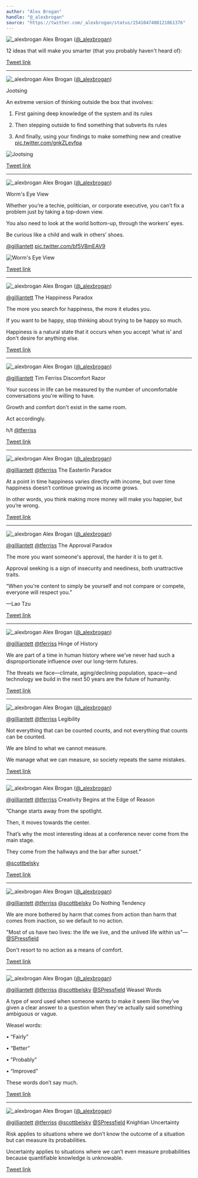 ```yaml
---
author: "Alex Brogan"
handle: "@_alexbrogan"
source: "https://twitter.com/_alexbrogan/status/1541047408121061376"
---
```

![_alexbrogan](../assets/_alexbrogan-1488287898067607553.jpg)
Alex Brogan ([@_alexbrogan](https://twitter.com/_alexbrogan))

12 ideas that will make you smarter (that you probably haven't heard of):

[Tweet link](https://twitter.com/_alexbrogan/status/1541047408121061376)

---

![_alexbrogan](../assets/_alexbrogan-1488287898067607553.jpg)
Alex Brogan ([@_alexbrogan](https://twitter.com/_alexbrogan))

Jootsing

An extreme version of thinking outside the box that involves:

1) First gaining deep knowledge of the system and its rules

2) Then stepping outside to find something that subverts its rules

3) And finally, using your findings to make something new and creative [pic.twitter.com/gnkZLevfpa](https://twitter.com/_alexbrogan/status/1541047415079424001/photo/1)

![Jootsing](../assets/3_1541047411405164544.jpg)

[Tweet link](https://twitter.com/_alexbrogan/status/1541047415079424001)

---

![_alexbrogan](../assets/_alexbrogan-1488287898067607553.jpg)
Alex Brogan ([@_alexbrogan](https://twitter.com/_alexbrogan))

Worm's Eye View

Whether you’re a techie, politician, or corporate executive, you can’t fix a problem just by taking a top-down view. 

You also need to look at the world bottom-up, through the workers’ eyes. 

Be curious like a child and walk in others’ shoes.

[@gilliantett](https://twitter.com/gilliantett) [pic.twitter.com/bf5VBmEAV9](https://twitter.com/_alexbrogan/status/1541047426810880001/photo/1)

![Worm's Eye View](../assets/3_1541047423300149251.jpg)

[Tweet link](https://twitter.com/_alexbrogan/status/1541047426810880001)

---

![_alexbrogan](../assets/_alexbrogan-1488287898067607553.jpg)
Alex Brogan ([@_alexbrogan](https://twitter.com/_alexbrogan))

[@gilliantett](https://twitter.com/gilliantett) The Happiness Paradox

The more you search for happiness, the more it eludes you. 

If you want to be happy, stop thinking about trying to be happy so much. 

Happiness is a natural state that it occurs when you accept ‘what is’ and don't desire for anything else.

[Tweet link](https://twitter.com/_alexbrogan/status/1541047429482647553)

---

![_alexbrogan](../assets/_alexbrogan-1488287898067607553.jpg)
Alex Brogan ([@_alexbrogan](https://twitter.com/_alexbrogan))

[@gilliantett](https://twitter.com/gilliantett) Tim Ferriss Discomfort Razor

Your success in life can be measured by the number of uncomfortable conversations you're willing to have.

Growth and comfort don't exist in the same room. 

Act accordingly. 

h/t [@tferriss](https://twitter.com/tferriss)

[Tweet link](https://twitter.com/_alexbrogan/status/1541047432750022657)

---

![_alexbrogan](../assets/_alexbrogan-1488287898067607553.jpg)
Alex Brogan ([@_alexbrogan](https://twitter.com/_alexbrogan))

[@gilliantett](https://twitter.com/gilliantett) [@tferriss](https://twitter.com/tferriss) The Easterlin Paradox

At a point in time happiness varies directly with income, but over time happiness doesn’t continue growing as income grows. 

In other words, you think making more money will make you happier, but you’re wrong.

[Tweet link](https://twitter.com/_alexbrogan/status/1541047439087620096)

---

![_alexbrogan](../assets/_alexbrogan-1488287898067607553.jpg)
Alex Brogan ([@_alexbrogan](https://twitter.com/_alexbrogan))

[@gilliantett](https://twitter.com/gilliantett) [@tferriss](https://twitter.com/tferriss) The Approval Paradox

The more you want someone's approval, the harder it is to get it.

Approval seeking is a sign of insecurity and neediness, both unattractive traits.

“When you're content to simply be yourself and not compare or compete, everyone will respect you.” 

—Lao Tzu

[Tweet link](https://twitter.com/_alexbrogan/status/1541047441239179266)

---

![_alexbrogan](../assets/_alexbrogan-1488287898067607553.jpg)
Alex Brogan ([@_alexbrogan](https://twitter.com/_alexbrogan))

[@gilliantett](https://twitter.com/gilliantett) [@tferriss](https://twitter.com/tferriss) Hinge of History

We are part of a time in human history where we’ve never had such a disproportionate influence over our long-term futures. 

The threats we face—climate, aging/declining population, space—and technology we build in the next 50 years are the future of humanity.

[Tweet link](https://twitter.com/_alexbrogan/status/1541047443344838656)

---

![_alexbrogan](../assets/_alexbrogan-1488287898067607553.jpg)
Alex Brogan ([@_alexbrogan](https://twitter.com/_alexbrogan))

[@gilliantett](https://twitter.com/gilliantett) [@tferriss](https://twitter.com/tferriss) Legibility

Not everything that can be counted counts, and not everything that counts can be counted. 

We are blind to what we cannot measure. 

We manage what we can measure, so society repeats the same mistakes.

[Tweet link](https://twitter.com/_alexbrogan/status/1541047445160923136)

---

![_alexbrogan](../assets/_alexbrogan-1488287898067607553.jpg)
Alex Brogan ([@_alexbrogan](https://twitter.com/_alexbrogan))

[@gilliantett](https://twitter.com/gilliantett) [@tferriss](https://twitter.com/tferriss) Creativity Begins at the Edge of Reason

”Change starts away from the spotlight. 

Then, it moves towards the center. 

That’s why the most interesting ideas at a conference never come from the main stage. 

They come from the hallways and the bar after sunset.”

[@scottbelsky](https://twitter.com/scottbelsky)

[Tweet link](https://twitter.com/_alexbrogan/status/1541047451997675520)

---

![_alexbrogan](../assets/_alexbrogan-1488287898067607553.jpg)
Alex Brogan ([@_alexbrogan](https://twitter.com/_alexbrogan))

[@gilliantett](https://twitter.com/gilliantett) [@tferriss](https://twitter.com/tferriss) [@scottbelsky](https://twitter.com/scottbelsky) Do Nothing Tendency

We are more bothered by harm that comes from action than harm that comes from inaction, so we default to no action.

"Most of us have two lives: the life we live, and the unlived life within us"— [@SPressfield](https://twitter.com/SPressfield)

Don't resort to no action as a means of comfort.

[Tweet link](https://twitter.com/_alexbrogan/status/1541047458800746498)

---

![_alexbrogan](../assets/_alexbrogan-1488287898067607553.jpg)
Alex Brogan ([@_alexbrogan](https://twitter.com/_alexbrogan))

[@gilliantett](https://twitter.com/gilliantett) [@tferriss](https://twitter.com/tferriss) [@scottbelsky](https://twitter.com/scottbelsky) [@SPressfield](https://twitter.com/SPressfield) Weasel Words

A type of word used when someone wants to make it seem like they’ve given a clear answer to a question when they’ve actually said something ambiguous or vague. 

Weasel words:

• “Fairly”

• “Better”

• ”Probably”

• “Improved” 

These words don’t say much.

[Tweet link](https://twitter.com/_alexbrogan/status/1541047460931534849)

---

![_alexbrogan](../assets/_alexbrogan-1488287898067607553.jpg)
Alex Brogan ([@_alexbrogan](https://twitter.com/_alexbrogan))

[@gilliantett](https://twitter.com/gilliantett) [@tferriss](https://twitter.com/tferriss) [@scottbelsky](https://twitter.com/scottbelsky) [@SPressfield](https://twitter.com/SPressfield) Knightian Uncertainty

Risk applies to situations where we don’t know the outcome of a situation but can measure its probabilities. 

Uncertainty applies to situations where we can’t even measure probabilities because quantifiable knowledge is unknowable.

[Tweet link](https://twitter.com/_alexbrogan/status/1541047463037091841)